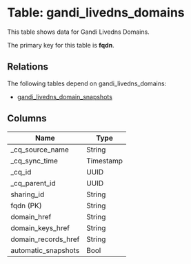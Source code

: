 # Table: gandi_livedns_domains

This table shows data for Gandi Livedns Domains.

The primary key for this table is **fqdn**.

## Relations

The following tables depend on gandi_livedns_domains:
  - [gandi_livedns_domain_snapshots](gandi_livedns_domain_snapshots)

## Columns

| Name          | Type          |
| ------------- | ------------- |
|_cq_source_name|String|
|_cq_sync_time|Timestamp|
|_cq_id|UUID|
|_cq_parent_id|UUID|
|sharing_id|String|
|fqdn (PK)|String|
|domain_href|String|
|domain_keys_href|String|
|domain_records_href|String|
|automatic_snapshots|Bool|